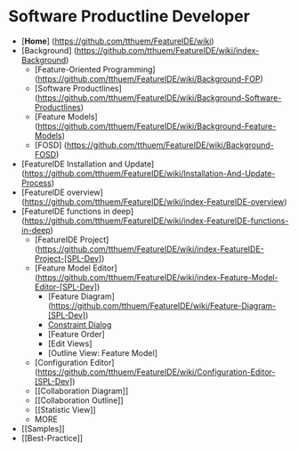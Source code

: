# Software Productline Developer

* [**Home**] (https://github.com/tthuem/FeatureIDE/wiki)
* [Background] (https://github.com/tthuem/FeatureIDE/wiki/index-Background)
	* [Feature-Oriented Programming] (https://github.com/tthuem/FeatureIDE/wiki/Background-FOP)
	* [Software Productlines] (https://github.com/tthuem/FeatureIDE/wiki/Background-Software-Productlines)
	* [Feature Models] (https://github.com/tthuem/FeatureIDE/wiki/Background-Feature-Models)
	* [FOSD] (https://github.com/tthuem/FeatureIDE/wiki/Background-FOSD)
* [FeatureIDE Installation and Update] (https://github.com/tthuem/FeatureIDE/wiki/Installation-And-Update-Process)
* [FeatureIDE overview] (https://github.com/tthuem/FeatureIDE/wiki/index-FeatureIDE-overview)
* [FeatureIDE functions in deep] (https://github.com/tthuem/FeatureIDE/wiki/index-FeatureIDE-functions-in-deep)
	* [FeatureIDE Project] (https://github.com/tthuem/FeatureIDE/wiki/index-FeatureIDE-Project-[SPL-Dev])
	* [Feature Model Editor] (https://github.com/tthuem/FeatureIDE/wiki/index-Feature-Model-Editor-[SPL-Dev])
		* [Feature Diagram] (https://github.com/tthuem/FeatureIDE/wiki/Feature-Diagram-[SPL-Dev])
		* [Constraint Dialog](https://github.com/tthuem/FeatureIDE/wiki/Constraint-Dialog-[SPL-Dev])
		* [Feature Order]
		* [Edit Views]
		* [Outline View: Feature Model]
	* [Configuration Editor] (https://github.com/tthuem/FeatureIDE/wiki/Configuration-Editor-[SPL-Dev])
	* [[Collaboration Diagram]]
	* [[Collaboration Outline]]
	* [[Statistic View]]
	* MORE
* [[Samples]]
* [[Best-Practice]]
